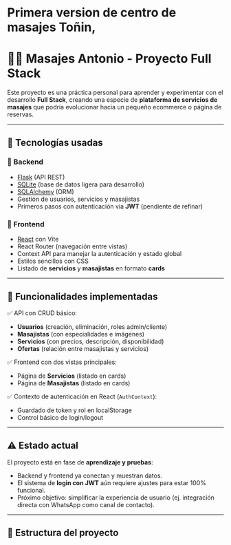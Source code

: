# Primera version de centro de masajes Toñin,

# 💆‍♂️ Masajes Antonio - Proyecto Full Stack

Este proyecto es una práctica personal para aprender y experimentar con el desarrollo **Full Stack**, creando una especie de **plataforma de servicios de masajes** que podría evolucionar hacia un pequeño ecommerce o página de reservas.

---

## 🚀 Tecnologías usadas

### 🔹 Backend
- [Flask](https://flask.palletsprojects.com/) (API REST)
- [SQLite](https://www.sqlite.org/) (base de datos ligera para desarrollo)
- [SQLAlchemy](https://www.sqlalchemy.org/) (ORM)
- Gestión de usuarios, servicios y masajistas
- Primeros pasos con autenticación vía **JWT** (pendiente de refinar)

### 🔹 Frontend
- [React](https://react.dev/) con Vite
- React Router (navegación entre vistas)
- Context API para manejar la autenticación y estado global
- Estilos sencillos con CSS
- Listado de **servicios** y **masajistas** en formato **cards**

---

## 📌 Funcionalidades implementadas

✅ API con CRUD básico:
- **Usuarios** (creación, eliminación, roles admin/cliente)
- **Masajistas** (con especialidades e imágenes)
- **Servicios** (con precios, descripción, disponibilidad)
- **Ofertas** (relación entre masajistas y servicios)

✅ Frontend con dos vistas principales:
- Página de **Servicios** (listado en cards)
- Página de **Masajistas** (listado en cards)

✅ Contexto de autenticación en React (`AuthContext`):
- Guardado de token y rol en localStorage
- Control básico de login/logout

---

## ⚠️ Estado actual

El proyecto está en fase de **aprendizaje y pruebas**:
- Backend y frontend ya conectan y muestran datos.
- El sistema de **login con JWT** aún requiere ajustes para estar 100% funcional.
- Próximo objetivo: simplificar la experiencia de usuario (ej. integración directa con WhatsApp como canal de contacto).

---

## 📂 Estructura del proyecto

